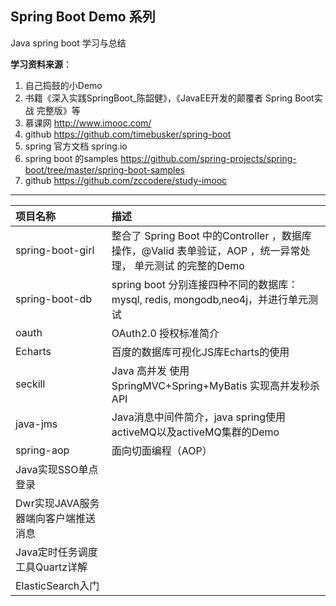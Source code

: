 ## Spring Boot Demo 系列

Java spring boot 学习与总结

**学习资料来源**：

1. 自己捣鼓的小Demo
1. 书籍《深入实践SpringBoot_陈韶健》，《JavaEE开发的颠覆者 Spring Boot实战  完整版》等
2. 慕课网  http://www.imooc.com/
3. github  https://github.com/timebusker/spring-boot
4. spring 官方文档 spring.io
5. spring boot 的samples https://github.com/spring-projects/spring-boot/tree/master/spring-boot-samples
6. github https://github.com/zccodere/study-imooc

---

| 项目名称 | 描述|
|:---|:---|
|spring-boot-girl |整合了 Spring Boot 中的Controller ，数据库操作，@Valid 表单验证，AOP ，统一异常处理， 单元测试 的完整的Demo|
|spring-boot-db |spring boot 分别连接四种不同的数据库：mysql, redis, mongodb,neo4j，并进行单元测试|
| oauth	|OAuth2.0 授权标准简介|
|Echarts|百度的数据库可视化JS库Echarts的使用|
|seckill|Java 高并发 	使用 SpringMVC+Spring+MyBatis 实现高并发秒杀API|
|java-jms|Java消息中间件简介，java spring使用activeMQ以及activeMQ集群的Demo|
|spring-aop|面向切面编程（AOP）|
|Java实现SSO单点登录|
|Dwr实现JAVA服务器端向客户端推送消息|
|Java定时任务调度工具Quartz详解||
|ElasticSearch入门||

